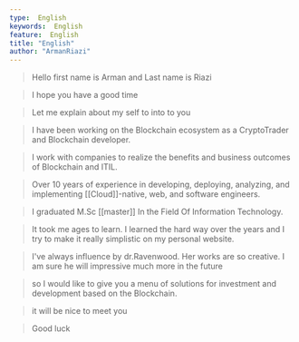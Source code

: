 ```yaml
---
type:  English
keywords:  English
feature:  English
title: "English"
author: "ArmanRiazi"
---
```



> Hello first name is Arman and Last name is Riazi

> I hope you have a good time

> Let me explain about my self to into to you

> I have been working on the Blockchain ecosystem as a CryptoTrader and Blockchain developer.

> I work with companies to realize the benefits and business outcomes of Blockchain and ITIL.

> Over 10 years of experience in developing, deploying, analyzing, and implementing [[Cloud]]-native, web, and software engineers.

> I graduated M.Sc [[master]] In the Field Of Information Technology.

> It took me ages to learn. I learned the hard way over the years and I try to make it really simplistic on my personal website.

> I've always influence by dr.Ravenwood. Her works are so creative. I am sure he will impressive much more in the future

> so I would like to give you a menu of solutions for investment and development based on the Blockchain.

> it will be nice to meet you

> Good luck
